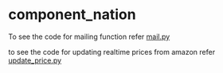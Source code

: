 # component_nation

To see the code for mailing function refer [mail.py](https://github.com/harsh18262/component_nation/blob/main/component_nation/mail.py)

to see the code for updating realtime prices from amazon refer [update_price.py](https://github.com/harsh18262/component_nation/blob/main/component_nation/update_prices.py)
